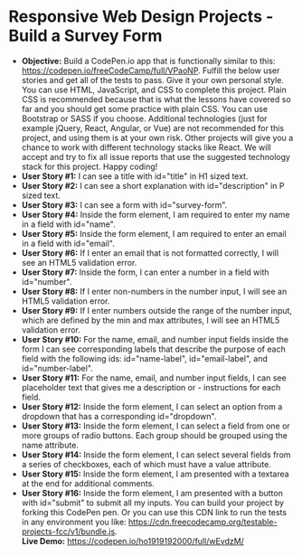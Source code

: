 # Responsive Web Design Projects - Build a Survey Form
- **Objective:** Build a CodePen.io app that is functionally similar to this: https://codepen.io/freeCodeCamp/full/VPaoNP.
Fulfill the below user stories and get all of the tests to pass. Give it your own personal style.
You can use HTML, JavaScript, and CSS to complete this project. Plain CSS is recommended because that is what the lessons have covered so far and you should get some practice with plain CSS. You can use Bootstrap or SASS if you choose. Additional technologies (just for example jQuery, React, Angular, or Vue) are not recommended for this project, and using them is at your own risk. Other projects will give you a chance to work with different technology stacks like React. We will accept and try to fix all issue reports that use the suggested technology stack for this project. Happy coding!
- **User Story #1:** I can see a title with id="title" in H1 sized text.
- **User Story #2:** I can see a short explanation with id="description" in P sized text.
- **User Story #3:** I can see a form with id="survey-form".
- **User Story #4:** Inside the form element, I am required to enter my name in a field with id="name".
- **User Story #5:** Inside the form element, I am required to enter an email in a field with id="email".
- **User Story #6:** If I enter an email that is not formatted correctly, I will see an HTML5 validation error.
- **User Story #7:** Inside the form, I can enter a number in a field with id="number".
- **User Story #8:** If I enter non-numbers in the number input, I will see an HTML5 validation error.
- **User Story #9:** If I enter numbers outside the range of the number input, which are defined by the min and max attributes, I will see an HTML5 validation error.
- **User Story #10:** For the name, email, and number input fields inside the form I can see corresponding labels that describe the purpose of each field with the following ids: id="name-label", id="email-label", and id="number-label".
- **User Story #11:** For the name, email, and number input fields, I can see placeholder text that gives me a description or - instructions for each field.
- **User Story #12:** Inside the form element, I can select an option from a dropdown that has a corresponding id="dropdown".
- **User Story #13:** Inside the form element, I can select a field from one or more groups of radio buttons. Each group should be grouped using the name attribute.
- **User Story #14:** Inside the form element, I can select several fields from a series of checkboxes, each of which must have a value attribute.
- **User Story #15:** Inside the form element, I am presented with a textarea at the end for additional comments.
- **User Story #16:** Inside the form element, I am presented with a button with id="submit" to submit all my inputs.
You can build your project by forking this CodePen pen. Or you can use this CDN link to run the tests in any environment you like: https://cdn.freecodecamp.org/testable-projects-fcc/v1/bundle.js.   
**Live Demo:** https://codepen.io/ho1919192000/full/wEvdzM/
